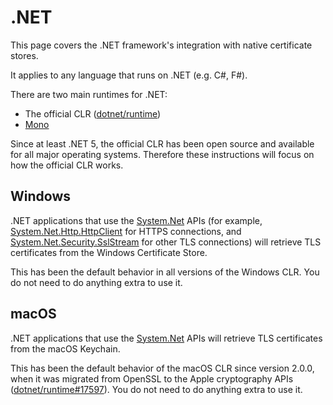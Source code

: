 # .NET

This page covers the .NET framework's integration with native certificate stores.

It applies to any language that runs on .NET (e.g. C#, F#).

There are two main runtimes for .NET:

- The official CLR ([dotnet/runtime](https://github.com/dotnet/runtime))
- [Mono](https://www.mono-project.com)

Since at least .NET 5, the official CLR has been open source and available for all major operating systems. Therefore these instructions will focus on how the official CLR works.

## Windows

.NET applications that use the [System.Net](https://docs.microsoft.com/en-us/dotnet/api/system.net) APIs (for example, [System.Net.Http.HttpClient](https://docs.microsoft.com/en-us/dotnet/api/system.net.http.httpclient) for HTTPS connections, and [System.Net.Security.SslStream](https://docs.microsoft.com/en-us/dotnet/api/system.net.security.sslstream) for other TLS connections) will retrieve TLS certificates from the Windows Certificate Store.

This has been the default behavior in all versions of the Windows CLR. You do not need to do anything extra to use it.

## macOS

.NET applications that use the [System.Net](https://docs.microsoft.com/en-us/dotnet/api/system.net) APIs will retrieve TLS certificates from the macOS Keychain.

This has been the default behavior of the macOS CLR since version 2.0.0, when it was migrated from OpenSSL to the Apple cryptography APIs ([dotnet/runtime#17597](https://github.com/dotnet/runtime/issues/17597)). You do not need to do anything extra to use it.
